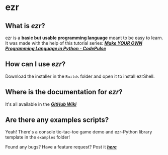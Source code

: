 # **ezr**

## What is ***ezr***?
ezr is a **basic but usable programming language** meant to be easy to learn.
It was made with the help of this tutorial series: [***Make YOUR OWN Programming Language in Python - CodePulse***](https://www.youtube.com/playlist?list=PLZQftyCk7_SdoVexSmwy_tBgs7P0b97yD)

## How can I use ***ezr***?
Download the installer in the ```Builds``` folder and open it to install ezrShell.

## Where is the documentation for ***ezr***?
It's all available in the [***GitHub Wiki***](https://github.com/Uralstech/ezrlang/wiki)

## Are there any examples scripts?
Yeah! There's a console tic-tac-toe game demo and ezr-Python library template in the ```examples``` folder!

Found any bugs? Have a feature request? Post it [***here***](https://github.com/Uralstech/ezrlang/issues)